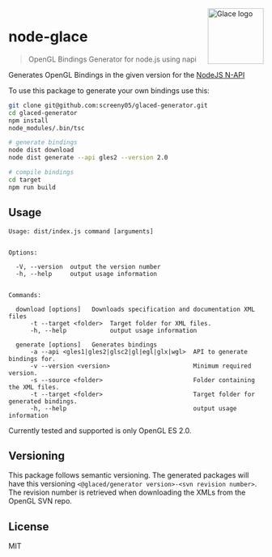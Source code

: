 <img src="https://rawgit.com/screeny05/0afe08431699ee1ef34dffca5db3caa8/raw/718fb10816d4628c776454deb5d6b352b0864df9/glace.svg" alt="Glace logo" title="Glace" align="right" height="110" />

# node-glace

> OpenGL Bindings Generator for node.js using napi

Generates OpenGL Bindings in the given version for the [NodeJS N-API](https://nodejs.org/api/n-api.html)

To use this package to generate your own bindings use this:
```bash
git clone git@github.com:screeny05/glaced-generator.git
cd glaced-generator
npm install
node_modules/.bin/tsc

# generate bindings
node dist download
node dist generate --api gles2 --version 2.0

# compile bindings
cd target
npm run build
```

## Usage
```
Usage: dist/index.js command [arguments]


Options:

  -V, --version  output the version number
  -h, --help     output usage information


Commands:

  download [options]   Downloads specification and documentation XML files
      -t --target <folder>  Target folder for XML files.
      -h, --help            output usage information

  generate [options]   Generates bindings
      -a --api <gles1|gles2|glsc2|gl|egl|glx|wgl>  API to generate bindings for.
      -v --version <version>                       Minimum required version.
      -s --source <folder>                         Folder containing the XML files.
      -t --target <folder>                         Target folder for generated bindings.
      -h, --help                                   output usage information
```

Currently tested and supported is only OpenGL ES 2.0.

## Versioning
This package follows semantic versioning. The generated packages will have this versioning `<@glaced/generator version>-<svn revision number>`. The revision number is retrieved when downloading the XMLs from the OpenGL SVN repo.

## License
MIT
